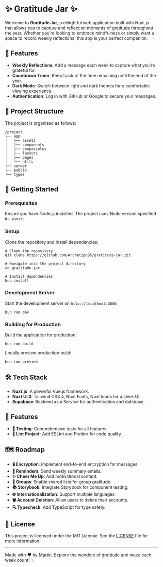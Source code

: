 # ✨ Gratitude Jar ✨

Welcome to **Gratitude Jar**, a delightful web application built with Nuxt.js that allows you to capture and reflect on moments of gratitude throughout the year. Whether you're looking to embrace mindfulness or simply want a space to record weekly reflections, this app is your perfect companion.

## 🌟 Features

- **Weekly Reflections**: Add a message each week to capture what you're grateful for.
- **Countdown Timer**: Keep track of the time remaining until the end of the year.
- **Dark Mode**: Switch between light and dark themes for a comfortable viewing experience.
- **Authentication**: Log in with GitHub or Google to secure your messages.

## 📂 Project Structure

The project is organized as follows:

```
/project
├── app
│   ├── assets
│   ├── components
│   ├── composables
│   ├── layouts
│   ├── pages
│   └── utils
├── server
├── public
└── types
```

## 🚀 Getting Started

### Prerequisites

Ensure you have Node.js installed. The project uses Node version specified in `.nvmrc`.

### Setup

Clone the repository and install dependencies:

```
# Clone the repository
git clone https://github.com/Archetipo95/gratitude-jar.git

# Navigate into the project directory
cd gratitude-jar

# Install dependencies
bun install
```

### Development Server

Start the development server on `http://localhost:3000`:

```
bun run dev
```

### Building for Production

Build the application for production:

```
bun run build
```

Locally preview production build:

```
bun run preview
```

## 🛠️ Tech Stack

- **Nuxt.js**: A powerful Vue.js framework.
- **Nuxt UI 3**: Tailwind CSS 4, Nuxt Fonts, Nuxt Icons for a sleek UI.
- **Supabase**: Backend as a Service for authentication and database.

## 🌺 Features

- **🧪 Testing**: Comprehensive tests for all features.
- **🧹 Lint Project**: Add ESLint and Prettier for code quality.

## 🗺️ Roadmap

- **🔒 Encryption**: Implement end-to-end encryption for messages.
- **📧 Reminders**: Send weekly summary emails.
- **✨ Cheer Me Up**: Add motivational content.
- **👥 Groups**: Enable shared lists for group gratitude.
- **📚 Storybook**: Integrate Storybook for component testing.
- **🌐 Internationalization**: Support multiple languages.
- **🗑️ Account Deletion**: Allow users to delete their accounts.
- **🔍 Typecheck**: Add TypeScript for type safety.

## 📜 License

This project is licensed under the MIT License. See the [LICENSE](LICENSE) file for more information.

---

Made with ❤️ by [Martin](https://github.com/Archetipo95). Explore the wonders of gratitude and make each week count! ✨

